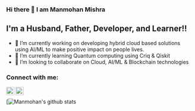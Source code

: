 ### Hi there 👋 I am Manmohan Mishra

## I'm a Husband, Father, Developer, and Learner!!
- 🔭 I’m currently working on developing hybrid cloud based solutions using AI/ML to make positive impact on people lives.
- 🌱 I’m currently learning Quantum computing using Criq & Qiskit
- 👯 I’m looking to collaborate on Cloud, AI/ML & Blockchain technologies

### Connect with me:

[<img align="left" alt="mannurulz | LinkedIn" width="22px" src="https://cdn.jsdelivr.net/npm/simple-icons@v3/icons/linkedin.svg" />][linkedin]
[<img align="left" alt="mannurulz | Instagram" width="22px" src="https://cdn.jsdelivr.net/npm/simple-icons@v3/icons/instagram.svg" />][instagram]
<br />
<!--
**mannurulz/mannurulz** is a ✨ _special_ ✨ repository because its `README.md` (this file) appears on your GitHub profile.

Here are some ideas to get you started:

- 🔭 I’m currently working on ...
- 🌱 I’m currently learning ...
- 👯 I’m looking to collaborate on ...
- 🤔 I’m looking for help with ...
- 💬 Ask me about ...
- 📫 How to reach me: ...
- 😄 Pronouns: ...
- ⚡ Fun fact: ...
-->

[![Manmohan's github stats](https://github-readme-stats.vercel.app/api?username=mannurulz&show_icons=true&theme=radical)


[instagram]: https://instagram.com/mannurulz
[linkedin]: https://linkedin.com/in/manmohanmishra
